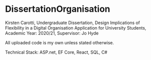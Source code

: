 # DissertationOrganisation

Kirsten Carotti,
Undergraduate Dissertation,
Design Implications of Flexibility in a Digital Organisation Application for University Students,
Academic Year: 2020/21,
Supervisor: Jo Hyde

All uploaded code is my own unless stated otherwise. 

Technical Stack: ASP.net, EF Core, React, SQL, C# 

